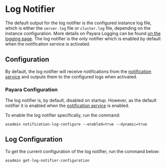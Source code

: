 # Log Notifier
The default output for the log notifier is the configured instance log file, which is either the `server.log` file or `cluster.log` file, depending on the instance configuration. More details on Payara Logging can be found [on the logging page](/documentation/core-documentation/logging/logging.md). The log notifier is the only notifier which is enabled by default when the notification service is activated.

## Configuration

By default, the log notifier will receive notifications from the [notification service](/documentation/extended-documentation/notification-service/notification-service.md) and outputs them to the configured logs when activated.

### Payara Configuration

The log notifier is, by default, disabled on startup. However, as the default notifier it is enabled when the [notification service](/documentation/extended-documentation/notification-service/notification-service.md) is enabled.

To enable the log notifier specifically, run the command:

```Shell
asadmin notification-log-configure --enabled=true --dynamic=true
```

## Log Configuration

To get the current configuration of the log notifier, run the command below:

```Shell
asadmin get-log-notifier-configuration
```
